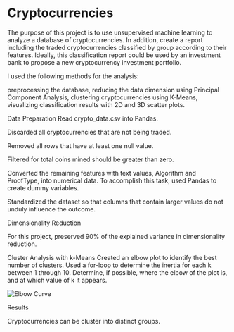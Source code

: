 # Cryptocurrencies

The purpose of this project is to use unsupervised machine learning to analyze a database of cryptocurrencies.  In addition, create a report including the traded cryptocurrencies classified by group according to their features.
Ideally, this classification report could be used by an investment bank to propose a new cryptocurrency investment portfolio.

I used the following methods for the analysis:

preprocessing the database,
reducing the data dimension using Principal Component Analysis,
clustering cryptocurrencies using K-Means,
visualizing classification results with 2D and 3D scatter plots.

Data Preparation
Read crypto_data.csv into Pandas. 

Discarded all cryptocurrencies that are not being traded.

Removed all rows that have at least one null value.

Filtered for total coins mined should be greater than zero.

Converted the remaining features with text values, Algorithm and ProofType, into numerical data. To accomplish this task, used Pandas to create dummy variables.

Standardized the dataset so that columns that contain larger values do not unduly influence the outcome.

Dimensionality Reduction

For this project, preserved 90% of the explained variance in dimensionality reduction.


Cluster Analysis with k-Means
Created an elbow plot to identify the best number of clusters. Used a for-loop to determine the inertia for each k between 1 through 10. Determine, if possible, where the elbow of the plot is, and at which value of k it appears.

![Elbow Curve](https://user-images.githubusercontent.com/108476566/205700286-5b1ea973-0728-46da-afb9-700a0042b18d.png)


Results

Cryptocurrencies can be cluster into distinct groups.
